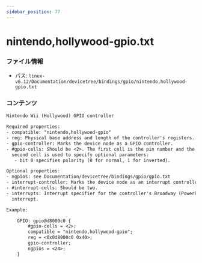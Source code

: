 ```yaml
---
sidebar_position: 77
---
```

# nintendo,hollywood-gpio.txt

### ファイル情報

- パス: `linux-v6.12/Documentation/devicetree/bindings/gpio/nintendo,hollywood-gpio.txt`

### コンテンツ

```txt
Nintendo Wii (Hollywood) GPIO controller

Required properties:
- compatible: "nintendo,hollywood-gpio"
- reg: Physical base address and length of the controller's registers.
- gpio-controller: Marks the device node as a GPIO controller.
- #gpio-cells: Should be <2>. The first cell is the pin number and the
  second cell is used to specify optional parameters:
   - bit 0 specifies polarity (0 for normal, 1 for inverted).

Optional properties:
- ngpios: see Documentation/devicetree/bindings/gpio/gpio.txt
- interrupt-controller: Marks the device node as an interrupt controller.
- #interrupt-cells: Should be two.
- interrupts: Interrupt specifier for the controller's Broadway (PowerPC)
  interrupt.

Example:

	GPIO: gpio@d8000c0 {
		#gpio-cells = <2>;
		compatible = "nintendo,hollywood-gpio";
		reg = <0x0d8000c0 0x40>;
		gpio-controller;
		ngpios = <24>;
	}

```
